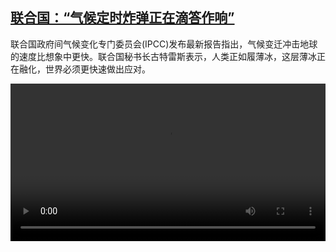 <!--1679397425000-->
[联合国：“气候定时炸弹正在滴答作响”](https://www.dw.com/zh/%E8%81%94%E5%90%88%E5%9B%BD%EF%BC%9A%E2%80%9C%E6%B0%94%E5%80%99%E5%AE%9A%E6%97%B6%E7%82%B8%E5%BC%B9%E6%AD%A3%E5%9C%A8%E6%BB%B4%E7%AD%94%E4%BD%9C%E5%93%8D%E2%80%9D/a-65061220)
------

<p>联合国政府间气候变化专门委员会(IPCC)发布最新报告指出，气候变迁冲击地球的速度比想象中更快。联合国秘书长古特雷斯表示，人类正如履薄冰，这层薄冰正在融化，世界必须更快速做出应对。</small></p><video src="https://tvdownloaddw-a.akamaihd.net/dwtv_video/flv/vdt_zh/2023/bchi230321_001_climate_01r_AVC_1280x720.mp4" controls style="width:100%"></video>
